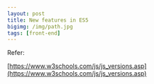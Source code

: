 ```yaml
---
layout: post
title: New features in ES5
bigimg: /img/path.jpg
tags: [front-end]
---
```



Refer:

[https://www.w3schools.com/js/js_versions.asp](https://www.w3schools.com/js/js_versions.asp)